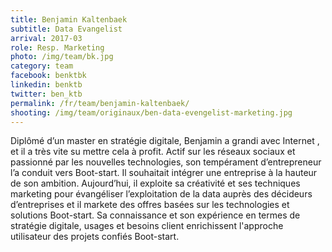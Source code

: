 ```yaml
---
title: Benjamin Kaltenbaek
subtitle: Data Evangelist
arrival: 2017-03
role: Resp. Marketing
photo: /img/team/bk.jpg
category: team
facebook: benktbk
linkedin: benktb
twitter: ben_ktb
permalink: /fr/team/benjamin-kaltenbaek/
shooting: /img/team/originaux/ben-data-evengelist-marketing.jpg
---
```

Diplômé d’un master en stratégie digitale, Benjamin a grandi avec Internet , et il a très vite su mettre cela à profit.
Actif sur les réseaux sociaux et passionné par les nouvelles technologies,
son tempérament d’entrepreneur l’a conduit vers Boot-start. Il souhaitait intégrer une entreprise
à la hauteur de son ambition. Aujourd’hui, il exploite sa créativité et ses techniques marketing pour
évangéliser l’exploitation de la data auprès des décideurs d’entreprises et il markete des offres basées
sur les technologies et solutions Boot-start. Sa connaissance et son expérience en termes de stratégie digitale,
usages et besoins client enrichissent l'approche utilisateur des projets confiés Boot-start.
